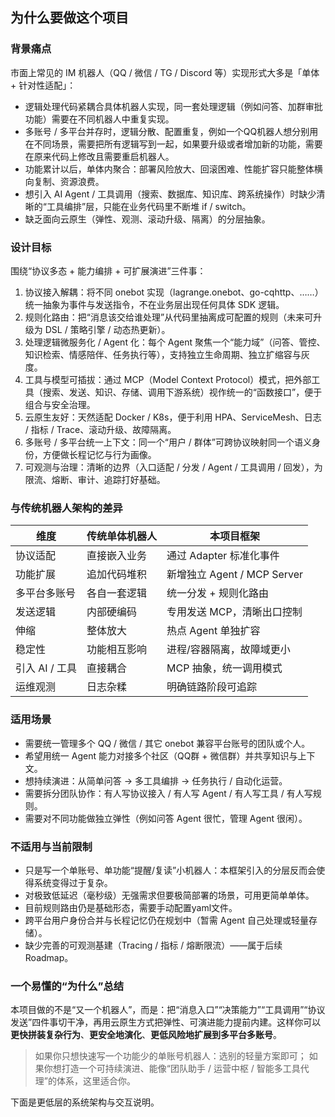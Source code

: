 ## 为什么要做这个项目

### 背景痛点

市面上常见的 IM 机器人（QQ / 微信 / TG / Discord 等）实现形式大多是「单体 + 针对性适配」：

* 逻辑处理代码紧耦合具体机器人实现，同一套处理逻辑（例如问答、加群审批功能）需要在不同机器人中重复实现。
* 多账号 / 多平台并存时，逻辑分散、配置重复，例如一个QQ机器人想分别用在不同场景，需要把所有逻辑写到一起，如果要升级或者增加新的功能，需要在原来代码上修改且需要重启机器人。
* 功能累计以后，单体内聚合：部署风险放大、回滚困难、性能扩容只能整体横向复制、资源浪费。
* 想引入 AI Agent / 工具调用（搜索、数据库、知识库、跨系统操作）时缺少清晰的“工具编排”层，只能在业务代码里不断堆 if / switch。
* 缺乏面向云原生（弹性、观测、滚动升级、隔离）的分层抽象。

### 设计目标

围绕“协议多态 + 能力编排 + 可扩展演进”三件事：

1. 协议接入解耦：将不同 onebot 实现（lagrange.onebot、go-cqhttp、……）统一抽象为事件与发送指令，不在业务层出现任何具体 SDK 逻辑。
2. 规则化路由：把“消息该交给谁处理”从代码里抽离成可配置的规则（未来可升级为 DSL / 策略引擎 / 动态热更新）。
3. 处理逻辑微服务化 / Agent 化：每个 Agent 聚焦一个“能力域”（问答、管控、知识检索、情感陪伴、任务执行等），支持独立生命周期、独立扩缩容与灰度。
4. 工具与模型可插拔：通过 MCP（Model Context Protocol）模式，把外部工具（搜索、发送、知识、存储、调用下游系统）视作统一的“函数接口”，便于组合与安全治理。
5. 云原生友好：天然适配 Docker / K8s，便于利用 HPA、ServiceMesh、日志 / 指标 / Trace、滚动升级、故障隔离。
6. 多账号 / 多平台统一上下文：同一个“用户 / 群体”可跨协议映射同一个语义身份，方便做长程记忆与行为画像。
7. 可观测与治理：清晰的边界（入口适配 / 分发 / Agent / 工具调用 / 回发），为限流、熔断、审计、追踪打好基础。

### 与传统机器人架构的差异
| 维度 | 传统单体机器人 | 本项目框架 |
|------|----------------|-------------|
| 协议适配 | 直接嵌入业务 | 通过 Adapter 标准化事件 |
| 功能扩展 | 追加代码堆积 | 新增独立 Agent / MCP Server |
| 多平台多账号 | 各自一套逻辑 | 统一分发 + 规则化路由 |
| 发送逻辑 | 内部硬编码 | 专用发送 MCP，清晰出口控制 |
| 伸缩 | 整体放大 | 热点 Agent 单独扩容 |
| 稳定性 | 功能相互影响 | 进程/容器隔离，故障域更小 |
| 引入 AI / 工具 | 直接耦合 | MCP 抽象，统一调用模式 |
| 运维观测 | 日志杂糅 | 明确链路阶段可追踪 |

### 适用场景
* 需要统一管理多个 QQ / 微信 / 其它 onebot 兼容平台账号的团队或个人。
* 希望用统一 Agent 能力对接多个社区（QQ群 + 微信群）并共享知识与上下文。
* 想持续演进：从简单问答 → 多工具编排 → 任务执行 / 自动化运营。
* 需要拆分团队协作：有人写协议接入 / 有人写 Agent / 有人写工具 / 有人写规则。
* 需要对不同功能做独立弹性（例如问答 Agent 很忙，管理 Agent 很闲）。

### 不适用与当前限制
* 只是写一个单账号、单功能“提醒/复读”小机器人：本框架引入的分层反而会使得系统变得过于复杂。
* 对极致低延迟（毫秒级）无强需求但要极简部署的场景，可用更简单单体。
* 目前规则路由仍是基础形态，需要手动配置yaml文件。
* 跨平台用户身份合并与长程记忆仍在规划中（暂需 Agent 自己处理或轻量存储）。
* 缺少完善的可观测基建（Tracing / 指标 / 熔断限流）——属于后续 Roadmap。

### 一个易懂的“为什么”总结

本项目做的不是“又一个机器人”，而是：把“消息入口”“决策能力”“工具调用”“协议发送”四件事切干净，再用云原生方式把弹性、可演进能力提前内建。这样你可以**更快拼装复杂行为**、**更安全地演化**、**更低风险地扩展到多平台多账号**。

> 如果你只想快速写一个功能少的单账号机器人：选别的轻量方案即可；
> 如果你想打造一个可持续演进、能像“团队助手 / 运营中枢 / 智能多工具代理”的体系，这里适合你。

下面是更低层的系统架构与交互说明。
